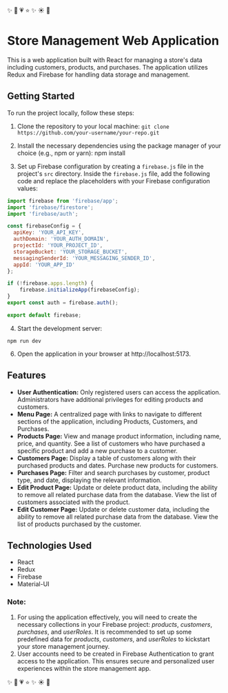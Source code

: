 :sparkles: :love_you_gesture: :heartpulse: :star: :sparkles: :sunny: :cherry_blossom:
# Store Management Web Application

This is a web application built with React for managing a store's data including customers, products, and purchases. The application utilizes Redux and Firebase for handling data storage and management.

## Getting Started

To run the project locally, follow these steps:

1. Clone the repository to your local machine:
`git clone https://github.com/your-username/your-repo.git`

2. Install the necessary dependencies using the package manager of your choice (e.g., npm or yarn):
   npm install

3. Set up Firebase configuration by creating a `firebase.js` file in the project's `src` directory. Inside the `firebase.js` file, add the following code and replace the placeholders with your Firebase configuration values:

```javascript
import firebase from 'firebase/app';
import 'firebase/firestore';
import 'firebase/auth';

const firebaseConfig = {
  apiKey: 'YOUR_API_KEY',
  authDomain: 'YOUR_AUTH_DOMAIN',
  projectId: 'YOUR_PROJECT_ID',
  storageBucket: 'YOUR_STORAGE_BUCKET',
  messagingSenderId: 'YOUR_MESSAGING_SENDER_ID',
  appId: 'YOUR_APP_ID'
};

if (!firebase.apps.length) {
    firebase.initializeApp(firebaseConfig);
}
export const auth = firebase.auth();

export default firebase; 
```

4. Start the development server:
```
npm run dev
```
6. Open the application in your browser at http://localhost:5173.
## Features

- **User Authentication:** Only registered users can access the application. Administrators have additional privileges for editing products and customers.
- **Menu Page:** A centralized page with links to navigate to different sections of the application, including Products, Customers, and Purchases.
- **Products Page:** View and manage product information, including name, price, and quantity. See a list of customers who have purchased a specific product and add a new purchase to a customer.
- **Customers Page:** Display a table of customers along with their purchased products and dates. Purchase new products for customers.
- **Purchases Page:** Filter and search purchases by customer, product type, and date, displaying the relevant information.
- **Edit Product Page:** Update or delete product data, including the ability to remove all related purchase data from the database. View the list of customers associated with the product.
- **Edit Customer Page:** Update or delete customer data, including the ability to remove all related purchase data from the database. View the list of products purchased by the customer.

## Technologies Used

- React
- Redux
- Firebase
- Material-UI
  
### Note:

1. For using the application effectively, you will need to create the necessary collections in your Firebase project: *products*, *customers*, *purchases*, and *userRoles*. It is recommended to set up some predefined data for *products*, *customers*, and *userRoles* to kickstart your store management journey.
2. User accounts need to be created in Firebase Authentication to grant access to the application. This ensures secure and personalized user experiences within the store management app.

:sparkles: :love_you_gesture: :heartpulse: :star: :sparkles: :sunny: :cherry_blossom:
